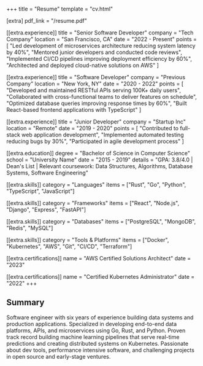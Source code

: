 +++
title = "Resume"
template = "cv.html"

[extra]
pdf_link = "/resume.pdf"

[[extra.experience]]
title = "Senior Software Developer"
company = "Tech Company"
location = "San Francisco, CA"
date = "2022 - Present"
points = [
    "Led development of microservices architecture reducing system latency by 40%",
    "Mentored junior developers and conducted code reviews",
    "Implemented CI/CD pipelines improving deployment efficiency by 60%",
    "Architected and deployed cloud-native solutions on AWS"
]

[[extra.experience]]
title = "Software Developer"
company = "Previous Company"
location = "New York, NY"
date = "2020 - 2022"
points = [
    "Developed and maintained RESTful APIs serving 100K+ daily users",
    "Collaborated with cross-functional teams to deliver features on schedule",
    "Optimized database queries improving response times by 60%",
    "Built React-based frontend applications with TypeScript"
]

[[extra.experience]]
title = "Junior Developer"
company = "Startup Inc"
location = "Remote"
date = "2019 - 2020"
points = [
    "Contributed to full-stack web application development",
    "Implemented automated testing reducing bugs by 30%",
    "Participated in agile development process"
]

[[extra.education]]
degree = "Bachelor of Science in Computer Science"
school = "University Name"
date = "2015 - 2019"
details = "GPA: 3.8/4.0 | Dean's List | Relevant coursework: Data Structures, Algorithms, Database Systems, Software Engineering"

[[extra.skills]]
category = "Languages"
items = ["Rust", "Go", "Python", "TypeScript", "JavaScript"]

[[extra.skills]]
category = "Frameworks"
items = ["React", "Node.js", "Django", "Express", "FastAPI"]

[[extra.skills]]
category = "Databases"
items = ["PostgreSQL", "MongoDB", "Redis", "MySQL"]

[[extra.skills]]
category = "Tools & Platforms"
items = ["Docker", "Kubernetes", "AWS", "Git", "CI/CD", "Terraform"]

[[extra.certifications]]
name = "AWS Certified Solutions Architect"
date = "2023"

[[extra.certifications]]
name = "Certified Kubernetes Administrator"
date = "2022"
+++

## Summary

Software engineer with six years of experience building data systems and production applications. Specialized in developing end-to-end data platforms, APIs, and microservices using Go, Rust, and Python. Proven track record building machine learning pipelines that serve real-time predictions and creating distributed systems on Kubernetes. Passionate about dev tools, performance intensive software, and challenging projects in open source and early-stage ventures.
